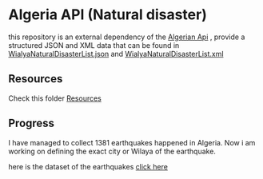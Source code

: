 # Algeria API (Natural disaster)

this repository is an external dependency of the [Algerian Api](https://github.com/Fcmam5/algeria-api) ,  provide a structured JSON and XML data that can be found in [WialyaNaturalDisasterList.json](/data/WialyaNaturalDisasterList.json) and [WialyaNaturalDisasterList.xml](/data/WialyaNaturalDisasterList.xml)

## Resources

 Check this folder  [Resources](/utils/dataResources/dataResources.md)

## Progress

 I have managed to collect 1381 earthquakes happened in Algeria.
 Now i am working on defining the exact city or Wilaya of the earthquake.

here is  the dataset of the earthquakes [click here](/utils/dataResources/files/earthquakes/algeria_consolidated_data.csv)